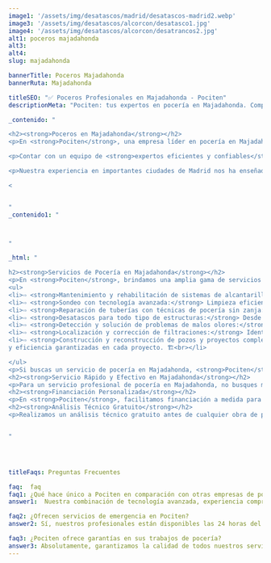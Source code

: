 ```yaml
---
image1: '/assets/img/desatascos/madrid/desatascos-madrid2.webp'
image3: '/assets/img/desatascos/alcorcon/desatasco1.jpg'
image4: '/assets/img/desatascos/alcorcon/desatrancos2.jpg'
alt1: poceros majadahonda
alt3:
alt4:
slug: majadahonda

bannerTitle: Poceros Majadahonda
bannerRuta: Majadahonda

titleSEO: "✅ Poceros Profesionales en Majadahonda - Pociten"
descriptionMeta: "Pociten: tus expertos en pocería en Majadahonda. Compromiso con la calidad y mejora de presupuestos. Llámanos al 647 37 67 82 📱."

_contenido: "

<h2><strong>Poceros en Majadahonda</strong></h2>
<p>En <strong>Pociten</strong>, una empresa líder en pocería en Majadahonda, nos destacamos por nuestra <strong>tecnología avanzada</strong> en el mantenimiento y limpieza de pozos y sistemas de alcantarillado. Entendemos la <em>importancia crítica</em> de estos servicios para mantener la funcionalidad y salubridad tanto en pequeñas como en grandes ciudades, especialmente cuando se enfrentan a atascos y colapsos. 🚧</p>

<p>Contar con un equipo de <strong>expertos eficientes y confiables</strong> es esencial para manejar cualquier emergencia. Nuestros profesionales en Majadahonda están técnicamente preparados y poseen una <em>amplia experiencia</em> y dedicación al servicio, listos para resolver cualquier problema de pocería que surja. 👷‍♂️</p>

<p>Nuestra experiencia en importantes ciudades de Madrid nos ha enseñado a evitar errores comunes y a proteger la salud de nuestros clientes y la integridad de las estructuras urbanas. Disponibles <strong>las 24 horas del día, los 365 días del año</strong>, ofrecemos soluciones rápidas a emergencias a tarifas competitivas en relación con la calidad de nuestro servicio. ⏰</p>

<


"
_contenido1: "



"

_html: "

h2><strong>Servicios de Pocería en Majadahonda</strong></h2>
<p>En <strong>Pociten</strong>, brindamos una amplia gama de servicios de pocería en Majadahonda, disponibles incluso en días festivos:</p>
<ul>
<li>⇨ <strong>Mantenimiento y rehabilitación de sistemas de alcantarillado:</strong> Prevención de futuros colapsos. 🚧<br></li>
<li>⇨ <strong>Sondeo con tecnología avanzada:</strong> Limpieza eficiente de tuberías, cañerías y pozos sin necesidad de excavaciones disruptivas. 🚜<br></li>
<li>⇨ <strong>Reparación de tuberías con técnicas de pocería sin zanja:</strong> Renovación y reparación mínimamente invasiva. 🔧<br></li>
<li>⇨ <strong>Desatascos para todo tipo de estructuras:</strong> Desde alcantarillados hasta cañerías individuales. 🚿<br></li>
<li>⇨ <strong>Detección y solución de problemas de malos olores:</strong> Diagnóstico preciso con tecnología avanzada. 👃<br></li>
<li>⇨ <strong>Localización y corrección de filtraciones:</strong> Identificación y resolución efectiva de la fuente del problema. 💧<br></li>
<li>⇨ <strong>Construcción y reconstrucción de pozos y proyectos completos de alcantarillado:</strong> Calidad
y eficiencia garantizadas en cada proyecto. 🏗️<br></li>

</ul>
<p>Si buscas un servicio de pocería en Majadahonda, <strong>Pociten</strong> es tu mejor opción. Solicita un presupuesto sin compromiso y disfruta de nuestras tarifas ajustadas a tus necesidades, asegurando el mejor servicio en la región. 💼</p>
<h2><strong>Servicio Rápido y Efectivo en Majadahonda</strong></h2>
<p>Para un servicio profesional de pocería en Majadahonda, no busques más allá de <strong>Pociten</strong>. Ofrecemos soluciones rápidas, profesionales y 100% efectivas para todas tus necesidades de pocería y desatascos. ⚡</p>
<h2><strong>Financiación Personalizada</strong></h2>
<p>En <strong>Pociten</strong>, facilitamos financiación a medida para obras de pocería y construcción de pozos. Contáctanos para informarte y resolver cualquier duda sobre nuestros servicios en toda la Comunidad de Madrid y provincias cercanas. 💳</p>
<h2><strong>Análisis Técnico Gratuito</strong></h2>
<p>Realizamos un análisis técnico gratuito antes de cualquier obra de pocería o instalación de tuberías, arquetas, etc. Nuestros expertos visitarán tu ubicación para evaluar el terreno y ofrecerte un presupuesto personalizado sin compromiso. Además, nuestro equipo de arquitectura te proporcionará un informe detallado sobre el proyecto. 🔍</p>


"




titleFaqs: Preguntas Frecuentes

faq:  faq
faq1: ¿Qué hace único a Pociten en comparación con otras empresas de pocería en Majadahonda?
answer1:  Nuestra combinación de tecnología avanzada, experiencia comprobada y disponibilidad constante nos distingue en el mercado. Ofrecemos soluciones rápidas y efectivas a cualquier problema de pocería

faq2: ¿Ofrecen servicios de emergencia en Pociten?
answer2: Sí, nuestros profesionales están disponibles las 24 horas del día, los 365 días del año, para responder a cualquier emergencia de pocería o desatasco en Majadahonda

faq3: ¿Pociten ofrece garantías en sus trabajos de pocería?
answer3: Absolutamente, garantizamos la calidad de todos nuestros servicios de pocería, incluyendo reparaciones, mantenimientos y construcciones, asegurando la satisfacción total de nuestros clientes
---
```

